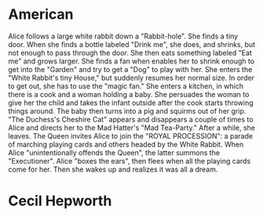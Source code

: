 # American
Alice follows a large white rabbit down a "Rabbit-hole". She finds a tiny door. When she finds a bottle labeled "Drink me", she does, and shrinks, but not enough to pass through the door. She then eats something labeled "Eat me" and grows larger. She finds a fan when enables her to shrink enough to get into the "Garden" and try to get a "Dog" to play with her. She enters the "White Rabbit's tiny House," but suddenly resumes her normal size. In order to get out, she has to use the "magic fan."
She enters a kitchen, in which there is a cook and a woman holding a baby. She persuades the woman to give her the child and takes the infant outside after the cook starts throwing things around. The baby then turns into a pig and squirms out of her grip. "The Duchess's Cheshire Cat" appears and disappears a couple of times to Alice and directs her to the Mad Hatter's "Mad Tea-Party." After a while, she leaves.
The Queen invites Alice to join the "ROYAL PROCESSION": a parade of marching playing cards and others headed by the White Rabbit. When Alice "unintentionally offends the Queen", the latter summons the "Executioner". Alice "boxes the ears", then flees when all the playing cards come for her. Then she wakes up and realizes it was all a dream.
# Cecil Hepworth